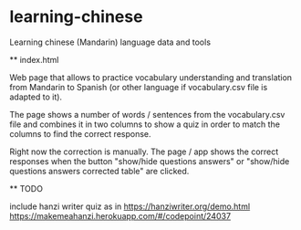 # learning-chinese
Learning chinese (Mandarin) language data and tools

** index.html

Web page that allows to practice vocabulary understanding and translation from Mandarin to Spanish (or other language if vocabulary.csv file is adapted to it).

The page shows a number of words / sentences from the vocabulary.csv file and combines it in two columns to show a quiz in order to match the columns to find the correct response.

Right now the correction is manually. The page / app shows the correct responses when the button "show/hide questions answers" or "show/hide questions answers corrected table" are clicked.

** TODO

include hanzi writer quiz as in https://hanziwriter.org/demo.html
https://makemeahanzi.herokuapp.com/#/codepoint/24037
